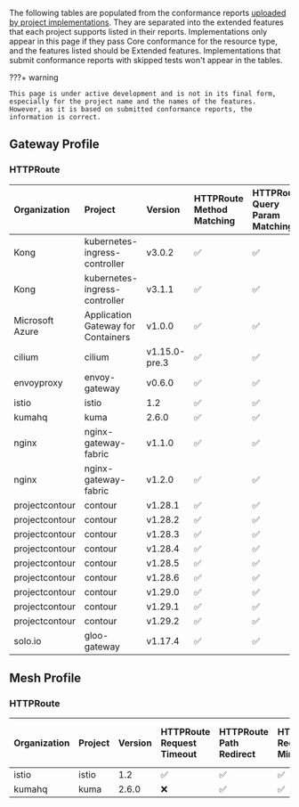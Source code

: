 
The following tables are populated from the conformance reports [uploaded by project implementations](https://github.com/kubernetes-sigs/gateway-api/tree/main/conformance/reports). They are separated into the extended features that each project supports listed in their reports.
Implementations only appear in this page if they pass Core conformance for the resource type, and the features listed should be Extended features. Implementations that submit conformance reports with skipped tests won't appear in the tables.



???+ warning


    This page is under active development and is not in its final form,
    especially for the project name and the names of the features.
    However, as it is based on submitted conformance reports, the information is correct.


## Gateway Profile

### HTTPRoute

| Organization    | Project                            | Version       | HTTPRoute Method Matching   | HTTPRoute Query Param Matching   | HTTPRoute Response Header Modification   | HTTPRoute Backend Timeout   | HTTPRoute Port Redirect   | HTTPRoute Path Redirect   | HTTPRoute Host Rewrite   | HTTPRoute Scheme Redirect   | HTTPRoute Path Rewrite   | HTTPRoute Parent Ref Port   | HTTPRoute Request Mirror   | HTTPRoute Request Multiple Mirrors   | HTTPRoute Request Timeout   |
|:----------------|:-----------------------------------|:--------------|:----------------------------|:---------------------------------|:-----------------------------------------|:----------------------------|:--------------------------|:--------------------------|:-------------------------|:----------------------------|:-------------------------|:----------------------------|:---------------------------|:-------------------------------------|:----------------------------|
| Kong            | kubernetes-ingress-controller      | v3.0.2        | :white_check_mark:          | :white_check_mark:               | :white_check_mark:                       | :white_check_mark:          | :x:                       | :x:                       | :x:                      | :x:                         | :x:                      | :x:                         | :x:                        | :x:                                  | :x:                         |
| Kong            | kubernetes-ingress-controller      | v3.1.1        | :white_check_mark:          | :white_check_mark:               | :white_check_mark:                       | :white_check_mark:          | :x:                       | :x:                       | :x:                      | :x:                         | :x:                      | :x:                         | :x:                        | :x:                                  | :x:                         |
| Microsoft Azure | Application Gateway for Containers | v1.0.0        | :white_check_mark:          | :white_check_mark:               | :white_check_mark:                       | :x:                         | :white_check_mark:        | :white_check_mark:        | :white_check_mark:       | :white_check_mark:          | :white_check_mark:       | :x:                         | :x:                        | :x:                                  | :x:                         |
| cilium          | cilium                             | v1.15.0-pre.3 | :white_check_mark:          | :white_check_mark:               | :white_check_mark:                       | :white_check_mark:          | :white_check_mark:        | :white_check_mark:        | :white_check_mark:       | :white_check_mark:          | :white_check_mark:       | :white_check_mark:          | :white_check_mark:         | :white_check_mark:                   | :white_check_mark:          |
| envoyproxy      | envoy-gateway                      | v0.6.0        | :white_check_mark:          | :white_check_mark:               | :white_check_mark:                       | :white_check_mark:          | :white_check_mark:        | :white_check_mark:        | :white_check_mark:       | :white_check_mark:          | :white_check_mark:       | :x:                         | :white_check_mark:         | :white_check_mark:                   | :white_check_mark:          |
| istio           | istio                              | 1.2           | :white_check_mark:          | :white_check_mark:               | :white_check_mark:                       | :white_check_mark:          | :white_check_mark:        | :white_check_mark:        | :white_check_mark:       | :white_check_mark:          | :white_check_mark:       | :x:                         | :white_check_mark:         | :white_check_mark:                   | :white_check_mark:          |
| kumahq          | kuma                               | 2.6.0         | :white_check_mark:          | :white_check_mark:               | :white_check_mark:                       | :x:                         | :white_check_mark:        | :white_check_mark:        | :white_check_mark:       | :white_check_mark:          | :white_check_mark:       | :x:                         | :white_check_mark:         | :x:                                  | :x:                         |
| nginx           | nginx-gateway-fabric               | v1.1.0        | :white_check_mark:          | :white_check_mark:               | :x:                                      | :x:                         | :white_check_mark:        | :x:                       | :white_check_mark:       | :white_check_mark:          | :white_check_mark:       | :x:                         | :x:                        | :x:                                  | :x:                         |
| nginx           | nginx-gateway-fabric               | v1.2.0        | :white_check_mark:          | :white_check_mark:               | :x:                                      | :x:                         | :white_check_mark:        | :x:                       | :white_check_mark:       | :white_check_mark:          | :white_check_mark:       | :x:                         | :x:                        | :x:                                  | :x:                         |
| projectcontour  | contour                            | v1.28.1       | :white_check_mark:          | :white_check_mark:               | :white_check_mark:                       | :white_check_mark:          | :white_check_mark:        | :white_check_mark:        | :white_check_mark:       | :white_check_mark:          | :white_check_mark:       | :x:                         | :white_check_mark:         | :white_check_mark:                   | :white_check_mark:          |
| projectcontour  | contour                            | v1.28.2       | :white_check_mark:          | :white_check_mark:               | :white_check_mark:                       | :white_check_mark:          | :white_check_mark:        | :white_check_mark:        | :white_check_mark:       | :white_check_mark:          | :white_check_mark:       | :x:                         | :white_check_mark:         | :white_check_mark:                   | :white_check_mark:          |
| projectcontour  | contour                            | v1.28.3       | :white_check_mark:          | :white_check_mark:               | :white_check_mark:                       | :white_check_mark:          | :white_check_mark:        | :white_check_mark:        | :white_check_mark:       | :white_check_mark:          | :white_check_mark:       | :x:                         | :white_check_mark:         | :white_check_mark:                   | :white_check_mark:          |
| projectcontour  | contour                            | v1.28.4       | :white_check_mark:          | :white_check_mark:               | :white_check_mark:                       | :white_check_mark:          | :white_check_mark:        | :white_check_mark:        | :white_check_mark:       | :white_check_mark:          | :white_check_mark:       | :x:                         | :white_check_mark:         | :white_check_mark:                   | :white_check_mark:          |
| projectcontour  | contour                            | v1.28.5       | :white_check_mark:          | :white_check_mark:               | :white_check_mark:                       | :white_check_mark:          | :white_check_mark:        | :white_check_mark:        | :white_check_mark:       | :white_check_mark:          | :white_check_mark:       | :x:                         | :white_check_mark:         | :white_check_mark:                   | :white_check_mark:          |
| projectcontour  | contour                            | v1.28.6       | :white_check_mark:          | :white_check_mark:               | :white_check_mark:                       | :white_check_mark:          | :white_check_mark:        | :white_check_mark:        | :white_check_mark:       | :white_check_mark:          | :white_check_mark:       | :x:                         | :white_check_mark:         | :white_check_mark:                   | :white_check_mark:          |
| projectcontour  | contour                            | v1.29.0       | :white_check_mark:          | :white_check_mark:               | :white_check_mark:                       | :white_check_mark:          | :white_check_mark:        | :white_check_mark:        | :white_check_mark:       | :white_check_mark:          | :white_check_mark:       | :x:                         | :white_check_mark:         | :white_check_mark:                   | :white_check_mark:          |
| projectcontour  | contour                            | v1.29.1       | :white_check_mark:          | :white_check_mark:               | :white_check_mark:                       | :white_check_mark:          | :white_check_mark:        | :white_check_mark:        | :white_check_mark:       | :white_check_mark:          | :white_check_mark:       | :x:                         | :white_check_mark:         | :white_check_mark:                   | :white_check_mark:          |
| projectcontour  | contour                            | v1.29.2       | :white_check_mark:          | :white_check_mark:               | :white_check_mark:                       | :white_check_mark:          | :white_check_mark:        | :white_check_mark:        | :white_check_mark:       | :white_check_mark:          | :white_check_mark:       | :x:                         | :white_check_mark:         | :white_check_mark:                   | :white_check_mark:          |
| solo.io         | gloo-gateway                       | v1.17.4       | :white_check_mark:          | :white_check_mark:               | :white_check_mark:                       | :x:                         | :white_check_mark:        | :white_check_mark:        | :white_check_mark:       | :white_check_mark:          | :white_check_mark:       | :x:                         | :white_check_mark:         | :x:                                  | :x:                         |

## Mesh Profile

### HTTPRoute

| Organization   | Project   | Version   | HTTPRoute Request Timeout   | HTTPRoute Path Redirect   | HTTPRoute Request Mirror   | HTTPRoute Path Rewrite   | HTTPRoute Method Matching   | HTTPRoute Request Multiple Mirrors   | HTTPRoute Backend Timeout   | HTTPRoute Response Header Modification   | HTTPRoute Port Redirect   | HTTPRoute Scheme Redirect   | HTTPRoute Host Rewrite   | HTTPRoute Query Param Matching   |
|:---------------|:----------|:----------|:----------------------------|:--------------------------|:---------------------------|:-------------------------|:----------------------------|:-------------------------------------|:----------------------------|:-----------------------------------------|:--------------------------|:----------------------------|:-------------------------|:---------------------------------|
| istio          | istio     | 1.2       | :white_check_mark:          | :white_check_mark:        | :white_check_mark:         | :white_check_mark:       | :white_check_mark:          | :white_check_mark:                   | :white_check_mark:          | :white_check_mark:                       | :white_check_mark:        | :white_check_mark:          | :white_check_mark:       | :white_check_mark:               |
| kumahq         | kuma      | 2.6.0     | :x:                         | :white_check_mark:        | :white_check_mark:         | :white_check_mark:       | :white_check_mark:          | :x:                                  | :x:                         | :white_check_mark:                       | :white_check_mark:        | :white_check_mark:          | :white_check_mark:       | :white_check_mark:               |